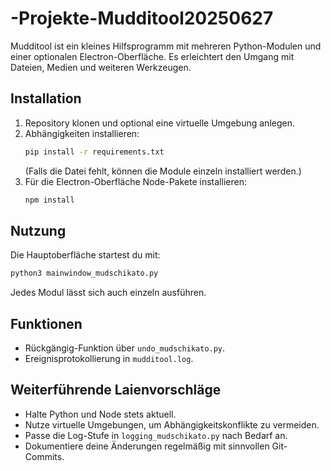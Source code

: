# -Projekte-Mudditool20250627

Mudditool ist ein kleines Hilfsprogramm mit mehreren Python-Modulen und einer optionalen Electron-Oberfläche. Es erleichtert den Umgang mit Dateien, Medien und weiteren Werkzeugen.

## Installation

1. Repository klonen und optional eine virtuelle Umgebung anlegen.
2. Abhängigkeiten installieren:
   ```bash
   pip install -r requirements.txt
   ```
   (Falls die Datei fehlt, können die Module einzeln installiert werden.)
3. Für die Electron-Oberfläche Node-Pakete installieren:
   ```bash
   npm install
   ```

## Nutzung

Die Hauptoberfläche startest du mit:

```bash
python3 mainwindow_mudschikato.py
```

Jedes Modul lässt sich auch einzeln ausführen.

## Funktionen

- Rückgängig-Funktion über `undo_mudschikato.py`.
- Ereignisprotokollierung in `mudditool.log`.

## Weiterführende Laienvorschläge

- Halte Python und Node stets aktuell.
- Nutze virtuelle Umgebungen, um Abhängigkeitskonflikte zu vermeiden.
- Passe die Log-Stufe in `logging_mudschikato.py` nach Bedarf an.
- Dokumentiere deine Änderungen regelmäßig mit sinnvollen Git-Commits.

